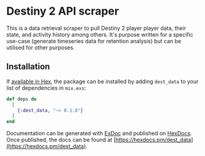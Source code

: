 # Destiny 2 API scraper

This is a data retrieval scraper to pull Destiny 2 player player data, their state, and activity history among others.
It's purpose written for a specific use-case (generate timeseries data for retention analysis) but can be utilised for other purposes.

## Installation

If [available in Hex](https://hex.pm/docs/publish), the package can be installed
by adding `dest_data` to your list of dependencies in `mix.exs`:

```elixir
def deps do
  [
    {:dest_data, "~> 0.1.0"}
  ]
end
```

Documentation can be generated with [ExDoc](https://github.com/elixir-lang/ex_doc)
and published on [HexDocs](https://hexdocs.pm). Once published, the docs can
be found at [https://hexdocs.pm/dest_data](https://hexdocs.pm/dest_data).

